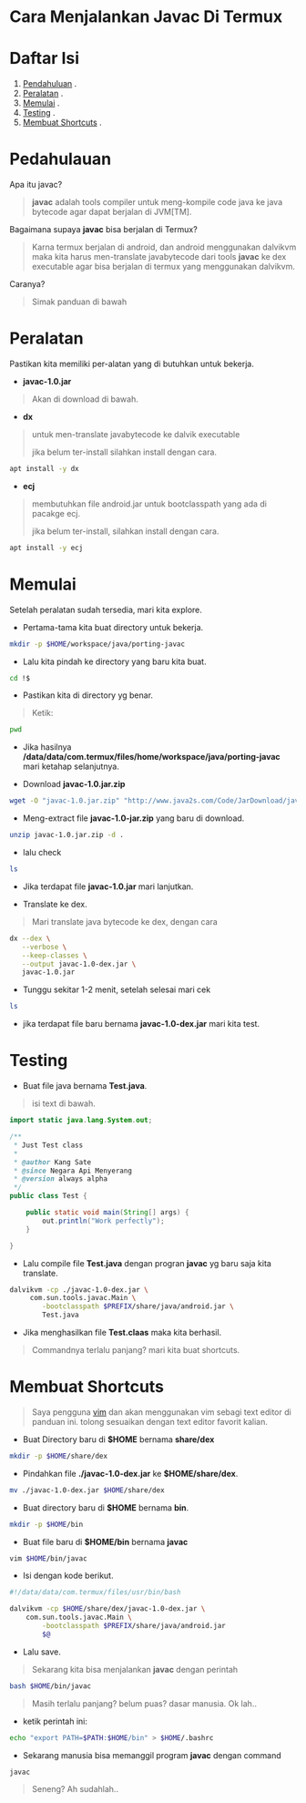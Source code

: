 Cara Menjalankan Javac Di Termux
=================================

# Daftar Isi
1. [Pendahuluan](#pendahuluan) .
2. [Peralatan](#peralatan) .
3. [Memulai](#memulai) .
4. [Testing](#testing) .
5. [Membuat Shortcuts](#membuat-shortcuts) .


# Pedahulauan
Apa itu javac?
> **javac** adalah tools compiler untuk meng-kompile code java ke java bytecode agar dapat berjalan di JVM[TM].

Bagaimana supaya **javac** bisa berjalan di Termux?
> Karna termux berjalan di android,
> dan android menggunakan dalvikvm maka kita harus men-translate
> javabytecode dari tools **javac** ke dex executable agar bisa
> berjalan di termux yang menggunakan dalvikvm.

Caranya?
> Simak panduan di bawah


# Peralatan
Pastikan kita memiliki per-alatan yang di butuhkan untuk bekerja.
* **javac-1.0.jar**
> Akan di download di bawah.

* **dx**
> untuk men-translate javabytecode ke dalvik executable
>
> jika belum ter-install silahkan install dengan cara.
>
```bash
apt install -y dx
```
>

* **ecj** 
> membutuhkan file android.jar untuk bootclasspath yang ada di pacakge ecj.
>
> jika belum ter-install, silahkan install dengan cara.
>
```bash
apt install -y ecj
```
>


# Memulai
Setelah peralatan sudah tersedia, mari kita explore.
* Pertama-tama kita buat directory untuk bekerja.
>
```bash
mkdir -p $HOME/workspace/java/porting-javac
```
>

* Lalu kita pindah ke directory yang baru kita buat.
>
```bash
cd !$
```
>

* Pastikan kita di directory yg benar.
> Ketik:
>
```bash 
pwd
```
>

* Jika hasilnya **/data/data/com.termux/files/home/workspace/java/porting-javac** mari ketahap selanjutnya.

* Download **javac-1.0.jar.zip**
>
```bash
wget -O "javac-1.0.jar.zip" "http://www.java2s.com/Code/JarDownload/javac/javac-1.0.jar.zip"
```
>

* Meng-extract file **javac-1.0-jar.zip** yang baru di download.
>
```bash
unzip javac-1.0.jar.zip -d .
```
>

* lalu check
>
```bash
ls
```
>

* Jika terdapat file **javac-1.0.jar** mari lanjutkan.


* Translate ke dex.
> Mari translate java bytecode ke dex, dengan cara 
>
```bash
dx --dex \
   --verbose \
   --keep-classes \
   --output javac-1.0-dex.jar \
   javac-1.0.jar
```
>

* Tunggu sekitar 1-2 menit, setelah selesai mari cek
>
```bash
ls
```
>

* jika terdapat file baru bernama **javac-1.0-dex.jar** mari kita test.


# Testing
* Buat file java bernama **Test.java**.
> isi text di bawah.
>
>
```java
import static java.lang.System.out;

/**
 * Just Test class
 *
 * @author Kang Sate
 * @since Negara Api Menyerang
 * @version always alpha
 */
public class Test {

	public static void main(String[] args) {
		out.println("Work perfectly");
	}

}
```
>

* Lalu compile file **Test.java** dengan progran **javac** yg baru saja kita translate.
>
```bash
dalvikvm -cp ./javac-1.0-dex.jar \
	 com.sun.tools.javac.Main \
	 	-bootclasspath $PREFIX/share/java/android.jar \
		Test.java
```
>

* Jika menghasilkan file **Test.claas** maka kita berhasil.

> Commandnya terlalu panjang? mari kita buat shortcuts.


# Membuat Shortcuts
> Saya pengguna [vim](http://vim.org) dan akan menggunakan vim
> sebagi text editor di panduan ini. tolong sesuaikan dengan
> text editor favorit kalian.

* Buat Directory baru di **$HOME** bernama **share/dex**
>
```bash
mkdir -p $HOME/share/dex
```
>

* Pindahkan file **./javac-1.0-dex.jar** ke **$HOME/share/dex**.
>
```bash
mv ./javac-1.0-dex.jar $HOME/share/dex
```
>

* Buat directory baru di **$HOME** bernama **bin**.
>
```bash
mkdir -p $HOME/bin
```
>

* Buat file baru di **$HOME/bin** bernama **javac**
>
```bash
vim $HOME/bin/javac
```
>

* Isi dengan kode berikut.
>
```bash
#!/data/data/com.termux/files/usr/bin/bash

dalvikvm -cp $HOME/share/dex/javac-1.0-dex.jar \
	com.sun.tools.javac.Main \
		-bootclasspath $PREFIX/share/java/android.jar
		$@
```
>

* Lalu save.

> Sekarang kita bisa menjalankan **javac** dengan perintah 
>
```bash
bash $HOME/bin/javac
```
>
> Masih terlalu panjang? belum puas? dasar manusia.
> Ok lah..
>

* ketik perintah ini:
>
```bash
echo "export PATH=$PATH:$HOME/bin" > $HOME/.bashrc
```
>

* Sekarang manusia bisa memanggil program **javac** dengan command
>
```bash
javac
```
>
> Seneng? Ah sudahlah..





